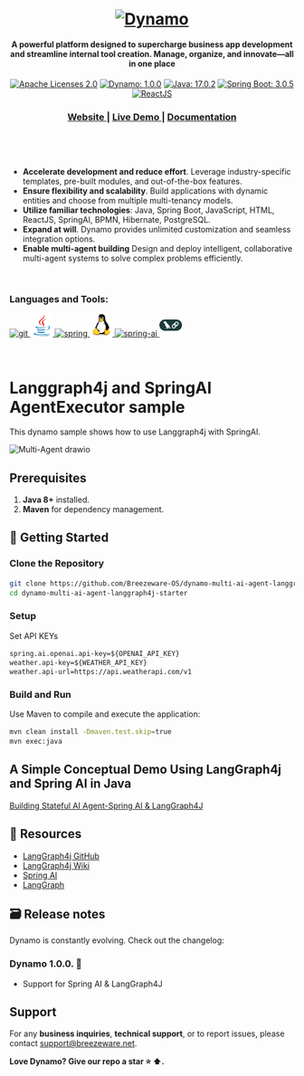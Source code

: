 <h1 align="center"> <a href="https://github.com/Breezeware-OS/"><img src="https://github.com/user-attachments/assets/07f2efc7-111f-4dee-b775-98fa8743e2c6" alt="Dynamo" width="400" align="center"></a>
</h1>

<h4 align="center">A powerful platform designed to supercharge business app development and streamline internal tool creation. Manage, organize, and innovate—all in one place</h4>

<div align="center">
    <a href="http://www.apache.org/licenses/LICENSE-2.0"><img alt="Apache Licenses 2.0" src="https://img.shields.io/static/v1?label=Apache Licenses&message=2.0&color=18B2C6"/></a>
    <a href="https://breezeware.net/"><img alt="Dynamo: 1.0.0" src="https://img.shields.io/static/v1?label=Dynamo&message=1.0.0&color=18B2C6"/></a>
    <a href="https://www.java.com/en/">  <img  alt="Java: 17.0.2" src="https://img.shields.io/static/v1?label=Java&message=17.0.0&color=18B2C6"/></a>
   <a href="https://spring.io/projects/spring-boot" >  <img alt="Spring Boot: 3.0.5" src="https://img.shields.io/static/v1?label=Spring%20Boot&message=3.2.5&color=18B2C6"/></a>
    <a href="https://react.dev/" > <img alt="ReactJS" src="https://img.shields.io/static/v1?label=ReactJS&message=17&color=18B2C6"/></a>
</div>

<div align="center">
  <h3>
    <a href="https://breezeware.net/" target="_blank">
      Website
    </a>
    <span> | </span>
    <a href="https://youtu.be/Gi6kUB-gNXE" target="_blank">
      Live Demo
    </a>
    <span> | </span>
    <a href="https://breezeware-os.github.io/dynamo-docs/" target="_blank">
      Documentation
    </a>
  </h3>
</div>

<p align="center">
<a href="https://www.linkedin.com/company/breezeware/" target="_blank"><img src="https://github.com/user-attachments/assets/eba2ef57-1d5e-4138-8ff2-c70234be0cb6" height="36px" margin-left="20px" alt="" title=""></a>
<a href="https://youtu.be/Gi6kUB-gNXE" target="_blank"><img src="https://github.com/user-attachments/assets/b50facda-da49-4027-87f3-af6fd5fa13b7" height="36px" margin-left="20px" alt="" title=""></a>
</p>

<br/>

* **Accelerate development and reduce effort**. Leverage industry-specific templates, pre-built modules, and out-of-the-box features.
* **Ensure flexibility and scalability**. Build applications with dynamic entities and choose from multiple multi-tenancy models.
* **Utilize familiar technologies**: Java, Spring Boot, JavaScript, HTML, ReactJS, SpringAI, BPMN, Hibernate, PostgreSQL.
* **Expand at will**. Dynamo provides unlimited customization and seamless integration options.
* **Enable multi-agent building** Design and deploy intelligent, collaborative multi-agent systems to solve complex problems efficiently.

<br/>

<h3 align="left">Languages and Tools:</h3>
<p align="left">
  <a href="https://git-scm.com/" target="_blank" rel="noreferrer">
    <img src="https://www.vectorlogo.zone/logos/git-scm/git-scm-icon.svg" alt="git" width="40" height="40"/>
  </a>
  <a href="https://www.java.com" target="_blank" rel="noreferrer">
    <img src="https://raw.githubusercontent.com/devicons/devicon/master/icons/java/java-original.svg" alt="java" width="40" height="40"/>
  </a>
    <a href="https://spring.io/" target="_blank" rel="noreferrer">
    <img src="https://www.vectorlogo.zone/logos/springio/springio-icon.svg" alt="spring" width="40" height="40"/>
  </a>
  <a href="https://www.linux.org/" target="_blank" rel="noreferrer">
    <img src="https://raw.githubusercontent.com/devicons/devicon/master/icons/linux/linux-original.svg" alt="linux" width="40" height="40"/>
  </a>
    <a href="https://spring.io/projects/spring-ai" target="_blank" rel="noreferrer">
    <img src="https://docs.spring.io/spring-ai/reference/_images/spring_ai_logo_with_text.svg" alt="spring-ai" width="40" height="40"/>
  </a>
    <a href="https://github.com/bsorrentino/langgraph4j" target="_blank" rel="noreferrer">
    <img src="https://raw.githubusercontent.com/lobehub/lobe-icons/refs/heads/master/packages/static-png/light/langchain-color.png" alt="langGraph4J" width="40" height="40"/>
  </a>

</p>

<br/>


# Langgraph4j and SpringAI AgentExecutor sample

This dynamo sample shows how to use Langgraph4j with SpringAI.

![Multi-Agent drawio](https://github.com/user-attachments/assets/7534d879-b2e6-4fda-bba7-12c539a4def3)


## Prerequisites

1. **Java 8+** installed.
2. **Maven** for dependency management.


## 🚀 Getting Started

### Clone the Repository
```bash
git clone https://github.com/Breezeware-OS/dynamo-multi-ai-agent-langgraph4j-starter.git
cd dynamo-multi-ai-agent-langgraph4j-starter
```

### Setup

Set API KEYs

```properties
spring.ai.openai.api-key=${OPENAI_API_KEY}
weather.api-key=${WEATHER_API_KEY}
weather.api-url=https://api.weatherapi.com/v1
```

### Build and Run
Use Maven to compile and execute the application:
```bash
mvn clean install -Dmaven.test.skip=true
mvn exec:java
```
## A Simple Conceptual Demo Using LangGraph4j and Spring AI in Java

[Building Stateful AI Agent-Spring AI & LangGraph4J](https://medium.com/@ganeshmoorthy5999/building-stateful-multi-ai-agents-langgraph4j-spring-ai-c0046e293d00)

## 🔗 Resources

- [LangGraph4j GitHub](https://github.com/bsorrentino/langgraph4j)
- [LangGraph4j Wiki](https://github.com/bsorrentino/langgraph4j/wiki)
- [Spring AI](https://docs.spring.io/spring-ai/reference/index.html)
- [LangGraph](https://www.langchain.com/langgraph)

## 🗃️ Release notes

Dynamo is constantly evolving. Check out the changelog:

### Dynamo 1.0.0. 🚀

* Support for Spring AI & LangGraph4J

## Support

For any **business inquiries**, **technical support**, or to report issues, please contact support@breezeware.net.

**Love Dynamo? Give our repo a star :star: :arrow_up:.**
